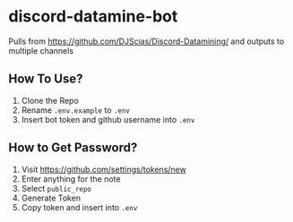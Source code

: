 # discord-datamine-bot
Pulls from https://github.com/DJScias/Discord-Datamining/ and outputs to multiple channels

## How To Use?
1) Clone the Repo
2) Rename `.env.example` to `.env`
3) Insert bot token and github username into `.env`

## How to Get Password?
1) Visit https://github.com/settings/tokens/new
2) Enter anything for the note
3) Select `public_repo`
4) Generate Token
5) Copy token and insert into `.env`
